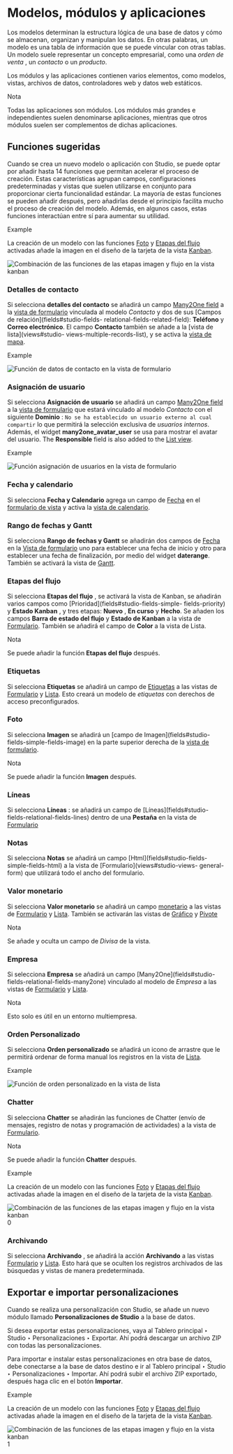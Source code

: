 # Modelos, módulos y aplicaciones

Los modelos determinan la estructura lógica de una base de datos y cómo se
almacenan, organizan y manipulan los datos. En otras palabras, un modelo es
una tabla de información que se puede vincular con otras tablas. Un modelo
suele representar un concepto empresarial, como una _orden de venta_ , un
_contacto_ o un _producto_.

Los módulos y las aplicaciones contienen varios elementos, como modelos,
vistas, archivos de datos, controladores web y datos web estáticos.

<div class="alert alert-primary">
<p class="alert-title">
Nota</p><p>Todas las aplicaciones son módulos. Los módulos más grandes e independientes suelen denominarse aplicaciones, mientras que otros módulos suelen ser complementos de dichas aplicaciones.</p>
</div>

## Funciones sugeridas

Cuando se crea un nuevo modelo o aplicación con Studio, se puede optar por
añadir hasta 14 funciones que permitan acelerar el proceso de creación. Estas
características agrupan campos, configuraciones predeterminadas y vistas que
suelen utilizarse en conjunto para proporcionar cierta funcionalidad estándar.
La mayoría de estas funciones se pueden añadir después, pero añadirlas desde
el principio facilita mucho el proceso de creación del modelo. Además, en
algunos casos, estas funciones interactúan entre sí para aumentar su utilidad.

<div class="alert alert-success">
<p class="alert-title">
Example</p><p>La creación de un modelo con las funciones <a href="#studio-models-modules-apps-suggested-features-picture"><span class="std std-ref">Foto</span></a> y <a href="#studio-models-modules-apps-suggested-features-pipeline-stages"><span class="std std-ref">Etapas del flujo</span></a> activadas añade la imagen en el diseño de la tarjeta de la vista <a href="views#studio-views-multiple-records-kanban"><span class="std std-ref">Kanban</span></a>.</p>
<img alt="Combinación de las funciones de las etapas imagen y flujo en la vista kanban" class="align-center" src="../../_images/picture-pipeline-kanban.png"/>
</div>

### Detalles de contacto

Si selecciona **detalles del contacto** se añadirá un campo [Many2One
field](fields#studio-fields-relational-fields-many2one) a la [vista de
formulario](views#studio-views-general-form) vinculada al modelo
_Contacto_ y dos de sus [Campos de relación](fields#studio-fields-
relational-fields-related-field): **Teléfono** y **Correo electrónico**. El
campo **Contacto** también se añade a la [vista de lista](views#studio-
views-multiple-records-list), y se activa la [vista de
mapa](views#studio-views-multiple-records-map).

<div class="alert alert-success">
<p class="alert-title">
Example</p><img alt="Función de datos de contacto en la vista de formulario" class="align-center" src="../../_images/contact1.png"/>
</div>

### Asignación de usuario

Si selecciona **Asignación de usuario** se añadirá un campo [Many2One
field](fields#studio-fields-relational-fields-many2one) a la [vista de
formulario](views#studio-views-general-form) que estará vinculado al
modelo _Contacto_ con el siguiente **Dominio** : `No se ha establecido un
usuario externo al cual compartir` lo que permitirá la selección exclusiva de
_usuarios internos_. Además, el widget **many2one_avatar_user** se usa para
mostrar el avatar del usuario. The **Responsible** field is also added to the
[List view](views#studio-views-multiple-records-list).

<div class="alert alert-success">
<p class="alert-title">
Example</p><img alt="Función asignación de usuarios en la vista de formulario" class="align-center" src="../../_images/user-assignment.png"/>
</div>

### Fecha y calendario

Si selecciona **Fecha y Calendario** agrega un campo de
[Fecha](fields#studio-fields-simple-fields-date) en el [formulario de
vista](views#studio-views-general-form) y activa la [vista de
calendario](views#studio-views-timeline-calendar).

### Rango de fechas y Gantt

Si selecciona **Rango de fechas y Gantt** se añadirán dos campos de
[Fecha](fields#studio-fields-simple-fields-date) en la [Vista de
formulario](views#studio-views-general-form) uno para establecer una
fecha de inicio y otro para establecer una fecha de finalización, por medio
del widget **daterange**. También se activará la vista de
[Gantt](views#studio-views-timeline-gantt).

### Etapas del flujo

Si selecciona **Etapas del flujo** , se activará la vista de Kanban, se
añadirán varios campos como [Prioridad](fields#studio-fields-simple-
fields-priority) y **Estado Kanban** , y tres etapas: **Nuevo** , **En curso**
y **Hecho**. Se añaden los campos **Barra de estado del flujo** y **Estado de
Kanban** a la vista de [Formulario](views#studio-views-general-form).
También se añadirá el campo de **Color** a la vista de Lista.

<div class="alert alert-primary">
<p class="alert-title">
Nota</p><p>Se puede añadir la función <b>Etapas del flujo</b> después.</p>
</div>

### Etiquetas

Si selecciona **Etiquetas** se añadirá un campo de
[Etiquetas](fields#studio-fields-relational-fields-tags) a las vistas de
[Formulario](views#studio-views-general-form) y
[Lista](views#studio-views-multiple-records-list). Esto creará un modelo
de _etiquetas_ con derechos de acceso preconfigurados.

### Foto

Si selecciona **Imagen** se añadirá un [campo de Imagen](fields#studio-
fields-simple-fields-image) en la parte superior derecha de la [vista de
formulario](views#studio-views-general-form).

<div class="alert alert-primary">
<p class="alert-title">
Nota</p><p>Se puede añadir la función <b>Imagen</b> después.</p>
</div>

### Líneas

Si selecciona **Líneas** : se añadirá un campo de [Líneas](fields#studio-
fields-relational-fields-lines) dentro de una **Pestaña** en la vista de
[Formulario](views#studio-views-general-form)

### Notas

Si selecciona **Notas** se añadirá un campo [Html](fields#studio-fields-
simple-fields-html) a la vista de [Formulario](views#studio-views-
general-form) que utilizará todo el ancho del formulario.

### Valor monetario

Si selecciona **Valor monetario** se añadirá un campo
[monetario](fields#studio-fields-relational-fields-tags) a las vistas de
[Formulario](views#studio-views-general-form) y
[Lista](views#studio-views-multiple-records-list). También se activarán
las vistas de [Gráfico](views#studio-views-reporting-graph) y
[Pivote](views#studio-views-reporting-pivot)

<div class="alert alert-primary">
<p class="alert-title">
Nota</p><p>Se añade y oculta un campo de <em>Divisa</em> de la vista.</p>
</div>

### Empresa

Si selecciona **Empresa** se añadirá un campo [Many2One](fields#studio-
fields-relational-fields-many2one) vinculado al modelo de _Empresa_ a las
vistas de [Formulario](views#studio-views-general-form) y
[Lista](views#studio-views-multiple-records-list).

<div class="alert alert-primary">
<p class="alert-title">
Nota</p><p>Esto solo es útil en un entorno multiempresa.</p>
</div>

### Orden Personalizado

Si selecciona **Orden personalizado** se añadirá un icono de arrastre que le
permitirá ordenar de forma manual los registros en la vista de
[Lista](views#studio-views-multiple-records-list).

<div class="alert alert-success">
<p class="alert-title">
Example</p><img alt="Función de orden personalizado en la vista de lista" class="align-center" src="../../_images/list-drag-handle.png"/>
</div>

### Chatter

Si selecciona **Chatter** se añadirán las funciones de Chatter (envío de
mensajes, registro de notas y programación de actividades) a la vista de
[Formulario](views#studio-views-general-form).

<div class="alert alert-primary">
<p class="alert-title">
Nota</p><p>Se puede añadir la función <b>Chatter</b> después.</p>
</div> <div class="alert alert-success">
<p class="alert-title">
Example</p><p>La creación de un modelo con las funciones <a href="#studio-models-modules-apps-suggested-features-picture"><span class="std std-ref">Foto</span></a> y <a href="#studio-models-modules-apps-suggested-features-pipeline-stages"><span class="std std-ref">Etapas del flujo</span></a> activadas añade la imagen en el diseño de la tarjeta de la vista <a href="views#studio-views-multiple-records-kanban"><span class="std std-ref">Kanban</span></a>.</p>
<img alt="Combinación de las funciones de las etapas imagen y flujo en la vista kanban" class="align-center" src="../../_images/picture-pipeline-kanban.png"/>
</div>0

### Archivando

Si selecciona **Archivando** , se añadirá la acción **Archivando** a las
vistas [Formulario](views#studio-views-general-form) y
[Lista](views#studio-views-multiple-records-list). Esto hará que se
oculten los registros archivados de las búsquedas y vistas de manera
predeterminada.

## Exportar e importar personalizaciones

Cuando se realiza una personalización con Studio, se añade un nuevo módulo
llamado **Personalizaciones de Studio** a la base de datos.

Si desea exportar estas personalizaciones, vaya al Tablero principal ‣ Studio
‣ Personalizaciones ‣ Exportar. Ahí podrá descargar un archivo ZIP con todas
las personalizaciones.

Para importar e instalar estas personalizaciones en otra base de datos, debe
conectarse a la base de datos destino e ir al Tablero principal ‣ Studio ‣
Personalizaciones ‣ Importar. Ahí podrá subir el archivo ZIP exportado,
después haga clic en el botón **Importar**.

<div class="alert alert-success">
<p class="alert-title">
Example</p><p>La creación de un modelo con las funciones <a href="#studio-models-modules-apps-suggested-features-picture"><span class="std std-ref">Foto</span></a> y <a href="#studio-models-modules-apps-suggested-features-pipeline-stages"><span class="std std-ref">Etapas del flujo</span></a> activadas añade la imagen en el diseño de la tarjeta de la vista <a href="views#studio-views-multiple-records-kanban"><span class="std std-ref">Kanban</span></a>.</p>
<img alt="Combinación de las funciones de las etapas imagen y flujo en la vista kanban" class="align-center" src="../../_images/picture-pipeline-kanban.png"/>
</div>1

